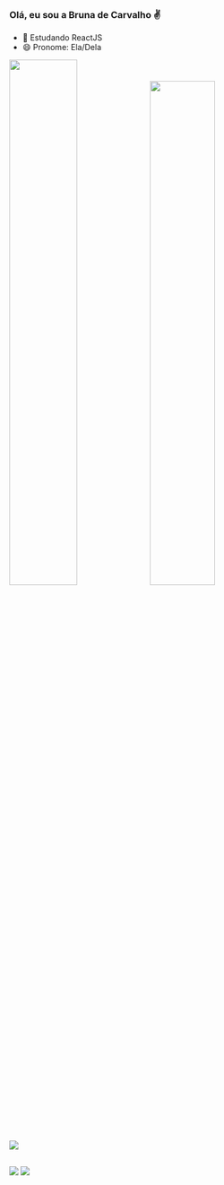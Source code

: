 ### Olá, eu sou a Bruna de Carvalho ✌️

- 🌱 Estudando ReactJS
- 😄 Pronome: Ela/Dela

<div>
<img width="49%"
src="https://github-readme-stats.vercel.app/api?username=BrunaDeCarvalho&show_icons=true&theme=dracula&include_all_commits=true&count_private=true%22" />
<img  width="48%" 
src= "https://github-readme-stats.vercel.app/api/top-langs/?username=BrunaDeCarvalho&layout=compact&langs_count=16&theme=dracula" />
</div>

<div style="display: inline-block"><br>
  <img src="https://skillicons.dev/icons?i=react,css,html,js,ts,styledcomponents,vscode,&perline=10" />
 
</div>


##

<div style="display: inline-block> <br>
<a href = "https://www.linkedin.com/in/bruna-carvalho-4a18a023a/"> 
<img src= "https://img.shields.io/badge/LinkedIn-0077B5?style=for-the-badge&logo=linkedin&logoColor=white" />
 
<a href="mailto:brunacarvalho260697@gmail.com"> 
<img src= "https://img.shields.io/badge/Gmail-D14836?style=for-the-badge&logo=gmail&logoColor=white" />
</div>
